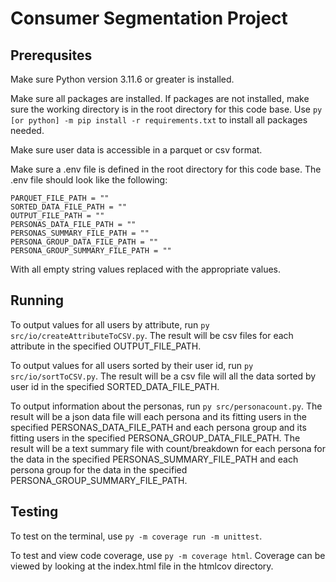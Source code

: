 # Consumer Segmentation Project

## Prerequsites
Make sure Python version 3.11.6 or greater is installed.

Make sure all packages are installed. 
If packages are not installed, make sure the working directory is in the root directory for this code base. 
Use `py [or python] -m pip install -r requirements.txt` to install all packages needed.

Make sure user data is accessible in a parquet or csv format.

Make sure a .env file is defined in the root directory for this code base.
The .env file should look like the following:
```
PARQUET_FILE_PATH = ""
SORTED_DATA_FILE_PATH = ""
OUTPUT_FILE_PATH = ""
PERSONAS_DATA_FILE_PATH = ""
PERSONAS_SUMMARY_FILE_PATH = ""
PERSONA_GROUP_DATA_FILE_PATH = ""
PERSONA_GROUP_SUMMARY_FILE_PATH = ""
```
With all empty string values replaced with the appropriate values.

## Running

To output values for all users by attribute, run `py src/io/createAttributeToCSV.py`.
The result will be csv files for each attribute in the specified OUTPUT_FILE_PATH.

To output values for all users sorted by their user id, run `py src/io/sortToCSV.py`.
The result will be a csv file will all the data sorted by user id in the specified SORTED_DATA_FILE_PATH.

To output information about the personas, run `py src/personacount.py`.
The result will be a json data file will each persona and its fitting users in the specified PERSONAS_DATA_FILE_PATH and each persona group and its fitting users in the specified PERSONA_GROUP_DATA_FILE_PATH.
The result will be a text summary file with count/breakdown for each persona for the data in the specified PERSONAS_SUMMARY_FILE_PATH and each persona group for the data in the specified PERSONA_GROUP_SUMMARY_FILE_PATH.

## Testing

To test on the terminal, use `py -m coverage run -m unittest`.

To test and view code coverage, use `py -m coverage html`.
Coverage can be viewed by looking at the index.html file in the htmlcov directory.
